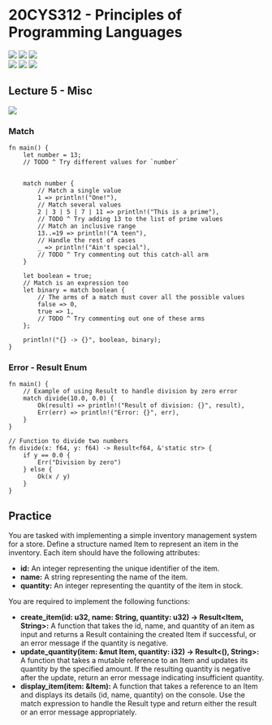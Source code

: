 # 20CYS312 - Principles of Programming Languages
![](https://img.shields.io/badge/Batch-21CYS-lightgreen) ![](https://img.shields.io/badge/UG-blue) ![](https://img.shields.io/badge/Subject-PPL-blue) <br/>
![](https://img.shields.io/badge/Lecture-2-orange) ![](https://img.shields.io/badge/Practical-3-orange) ![](https://img.shields.io/badge/Credits-3-orange)

## Lecture 5 - Misc
![](https://img.shields.io/badge/-8th_May-orange)

### Match
```
fn main() {
    let number = 13;
    // TODO ^ Try different values for `number`

     
    match number {
        // Match a single value
        1 => println!("One!"),
        // Match several values
        2 | 3 | 5 | 7 | 11 => println!("This is a prime"),
        // TODO ^ Try adding 13 to the list of prime values
        // Match an inclusive range
        13..=19 => println!("A teen"),
        // Handle the rest of cases
        _ => println!("Ain't special"),
        // TODO ^ Try commenting out this catch-all arm
    }

    let boolean = true;
    // Match is an expression too
    let binary = match boolean {
        // The arms of a match must cover all the possible values
        false => 0,
        true => 1,
        // TODO ^ Try commenting out one of these arms
    };

    println!("{} -> {}", boolean, binary);
}
```
### Error - Result Enum
```
fn main() {
    // Example of using Result to handle division by zero error
    match divide(10.0, 0.0) {
        Ok(result) => println!("Result of division: {}", result),
        Err(err) => println!("Error: {}", err),
    }
}

// Function to divide two numbers
fn divide(x: f64, y: f64) -> Result<f64, &'static str> {
    if y == 0.0 {
        Err("Division by zero")
    } else {
        Ok(x / y)
    }
}
```

## Practice
You are tasked with implementing a simple inventory management system for a store. Define a structure named Item to represent an item in the inventory. Each item should have the following attributes:

- **id:** An integer representing the unique identifier of the item.
- **name:** A string representing the name of the item.
- **quantity:** An integer representing the quantity of the item in stock.

You are required to implement the following functions:
- **create_item(id: u32, name: String, quantity: u32) -> Result<Item, String>:** A function that takes the id, name, and quantity of an item as input and returns a Result containing the created Item if successful, or an error message if the quantity is negative.
- **update_quantity(item: &mut Item, quantity: i32) -> Result<(), String>:** A function that takes a mutable reference to an Item and updates its quantity by the specified amount. If the resulting quantity is negative after the update, return an error message indicating insufficient quantity.
- **display_item(item: &Item):** A function that takes a reference to an Item and displays its details (id, name, quantity) on the console.
Use the match expression to handle the Result type and return either the result or an error message appropriately.


